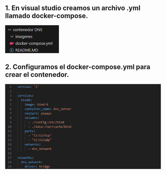 ## 1. En visual studio creamos un archivo .yml llamado docker-compose.


![Creacion docker compose](imagenes/Captura%20de%20pantalla%202024-04-26%20170551.png)


## 2. Configuramos el docker-compose.yml para crear el contenedor.

![Configuracion dockercompose](imagenes/confdocker.png)